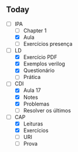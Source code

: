 ## Today
- [ ] IPA
	- [ ] Chapter 1
	- [x] Aula
	- [ ] Exercícios presença
- [ ] LD
	- [x] Exercício PDF
	- [x] Exemplos verilog
	- [x] Questionário
	- [ ] Prática
- [ ] CDI
	- [x] Aula 17
	- [x] Notes
	- [x] Problemas
	- [ ] Resolver os últimos
- [ ] CAP
	- [x] Leituras
	- [x] Exercícios
	- [ ] URI
	- [ ] Prova
